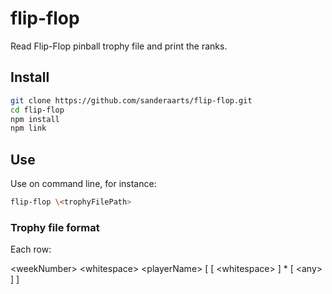 # flip-flop

Read Flip-Flop pinball trophy file and print the ranks.

## Install

```sh
git clone https://github.com/sanderaarts/flip-flop.git
cd flip-flop
npm install
npm link
```

## Use

Use on command line, for instance:

```sh
flip-flop \<trophyFilePath>
```

### Trophy file format

Each row:

\<weekNumber> \<whitespace> \<playerName> [ [ \<whitespace> ] * [ \<any> ] ]